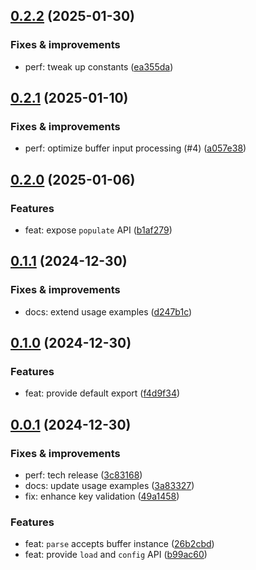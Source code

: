 ## [0.2.2](https://github.com/webpod/envapi/compare/v0.2.1...v0.2.2) (2025-01-30)

### Fixes & improvements
* perf: tweak up constants ([ea355da](https://github.com/webpod/envapi/commit/ea355da70516fac509510450e6660733f145b242))

## [0.2.1](https://github.com/webpod/envapi/compare/v0.2.0...v0.2.1) (2025-01-10)

### Fixes & improvements
* perf: optimize buffer input processing (#4) ([a057e38](https://github.com/webpod/envapi/commit/a057e38e29f40964f8d38689c8298c0ec0319fa9))

## [0.2.0](https://github.com/webpod/envapi/compare/v0.1.1...v0.2.0) (2025-01-06)

### Features
* feat: expose `populate` API ([b1af279](https://github.com/webpod/envapi/commit/b1af27981d83436a6674b342d94870e2e322e2bb))

## [0.1.1](https://github.com/webpod/envapi/compare/v0.1.0...v0.1.1) (2024-12-30)

### Fixes & improvements
* docs: extend usage examples ([d247b1c](https://github.com/webpod/envapi/commit/d247b1c78ec64f88fd8162de27c4c945a84e9b5f))

## [0.1.0](https://github.com/webpod/envapi/compare/v0.0.1...v0.1.0) (2024-12-30)

### Features
* feat: provide default export ([f4d9f34](https://github.com/webpod/envapi/commit/f4d9f346fd9b874fe36432048f93f04be79d575a))

## [0.0.1](https://github.com/webpod/envapi/compare/undefined...v0.0.1) (2024-12-30)

### Fixes & improvements
* perf: tech release ([3c83168](https://github.com/webpod/envapi/commit/3c83168d6780b880366cd9b9feaa8f8e618aabc8))
* docs: update usage examples ([3a83327](https://github.com/webpod/envapi/commit/3a83327b6d92b0678dba9b6cb658aee945be1192))
* fix: enhance key validation ([49a1458](https://github.com/webpod/envapi/commit/49a1458e0cdc0c83b59fda44bdd4b3df2737b55f))

### Features
* feat: `parse` accepts buffer instance ([26b2cbd](https://github.com/webpod/envapi/commit/26b2cbd8a24a7c28db306b571009d169bb298c5d))
* feat: provide `load` and `config` API ([b99ac60](https://github.com/webpod/envapi/commit/b99ac600016faffcda90d62a304557fa1d5d1fc3))
